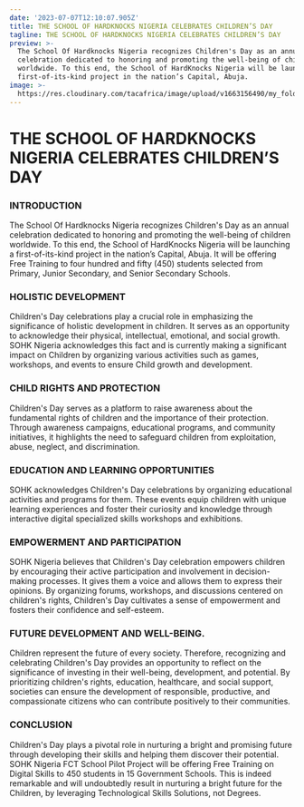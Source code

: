 ```yaml
---
date: '2023-07-07T12:10:07.905Z'
title: THE SCHOOL OF HARDKNOCKS NIGERIA CELEBRATES CHILDREN’S DAY
tagline: THE SCHOOL OF HARDKNOCKS NIGERIA CELEBRATES CHILDREN’S DAY
preview: >-
  The School Of Hardknocks Nigeria recognizes Children's Day as an annual
  celebration dedicated to honoring and promoting the well-being of children
  worldwide. To this end, the School of HardKnocks Nigeria will be launching a
  first-of-its-kind project in the nation’s Capital, Abuja. 
image: >-
  https://res.cloudinary.com/tacafrica/image/upload/v1663156490/my_folder/mandella_and_chess_day/Screenshot_from_2022-09-14_12-53-30_qz5g3p.png
---
```

# THE SCHOOL OF HARDKNOCKS NIGERIA CELEBRATES CHILDREN’S DAY

### INTRODUCTION 
The School Of Hardknocks Nigeria recognizes Children's Day as an annual celebration dedicated to honoring and promoting the well-being of children worldwide. To this end, the School of HardKnocks Nigeria will be launching a first-of-its-kind project in the nation’s Capital, Abuja. It will be offering Free Training to four hundred and fifty (450) students selected from Primary, Junior Secondary, and Senior Secondary Schools. 

### HOLISTIC DEVELOPMENT 
Children's Day celebrations play a crucial role in emphasizing the significance of holistic development in children. It serves as an opportunity to acknowledge their physical, intellectual, emotional, and social growth. SOHK Nigeria acknowledges this fact and is currently making a significant impact on Children by organizing various activities such as games, workshops, and events to ensure Child growth and development.

### CHILD RIGHTS AND PROTECTION 
Children's Day serves as a platform to raise awareness about the fundamental rights of children and the importance of their protection. Through awareness campaigns, educational programs, and community initiatives, it highlights the need to safeguard children from exploitation, abuse, neglect, and discrimination.

### EDUCATION AND LEARNING OPPORTUNITIES
SOHK acknowledges Children's Day celebrations by organizing educational activities and programs for them. These events equip children with unique learning experiences and foster their curiosity and knowledge through interactive digital specialized skills workshops and exhibitions.

### EMPOWERMENT AND PARTICIPATION
SOHK Nigeria believes that Children's Day celebration empowers children by encouraging their active participation and involvement in decision-making processes. It gives them a voice and allows them to express their opinions. By organizing forums, workshops, and discussions centered on children's rights, Children's Day cultivates a sense of empowerment and fosters their confidence and self-esteem. 

### FUTURE DEVELOPMENT AND WELL-BEING.
Children represent the future of every society. Therefore, recognizing and celebrating Children's Day provides an opportunity to reflect on the significance of investing in their well-being, development, and potential. By prioritizing children's rights, education, healthcare, and social support, societies can ensure the development of responsible, productive, and compassionate citizens who can contribute positively to their communities.

### CONCLUSION 
Children's Day plays a pivotal role in nurturing a bright and promising future through developing their skills and helping them discover their potential. SOHK Nigeria FCT School Pilot Project will be offering Free Training on Digital Skills to 450 students in 15 Government Schools. This is indeed remarkable and will undoubtedly result in nurturing a bright future for the Children, by leveraging Technological Skills Solutions, not Degrees.
